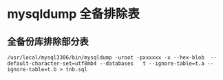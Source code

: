 # mysqldump 全备排除表

## 全备份库排除部分表
```shell
/usr/local/mysql3306/bin/mysqldump -uroot -pxxxxxx -x --hex-blob  --default-character-set=utf8mb4 --databases   t --ignore-table=t.a --ignore-table=t.b > tnb.sql
```



